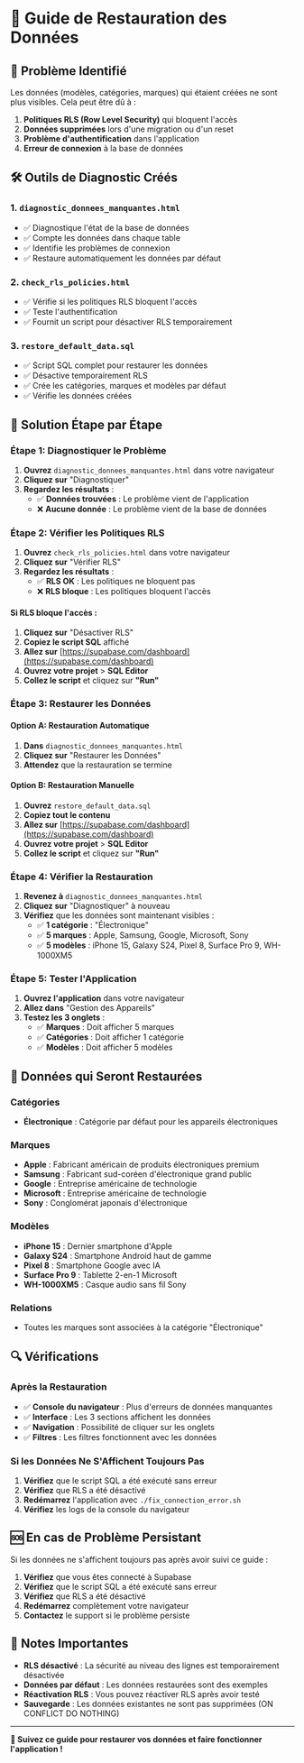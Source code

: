 # 🔄 Guide de Restauration des Données

## 🐛 **Problème Identifié**

Les données (modèles, catégories, marques) qui étaient créées ne sont plus visibles. Cela peut être dû à :

1. **Politiques RLS (Row Level Security)** qui bloquent l'accès
2. **Données supprimées** lors d'une migration ou d'un reset
3. **Problème d'authentification** dans l'application
4. **Erreur de connexion** à la base de données

## 🛠️ **Outils de Diagnostic Créés**

### **1. `diagnostic_donnees_manquantes.html`**
- ✅ Diagnostique l'état de la base de données
- ✅ Compte les données dans chaque table
- ✅ Identifie les problèmes de connexion
- ✅ Restaure automatiquement les données par défaut

### **2. `check_rls_policies.html`**
- ✅ Vérifie si les politiques RLS bloquent l'accès
- ✅ Teste l'authentification
- ✅ Fournit un script pour désactiver RLS temporairement

### **3. `restore_default_data.sql`**
- ✅ Script SQL complet pour restaurer les données
- ✅ Désactive temporairement RLS
- ✅ Crée les catégories, marques et modèles par défaut
- ✅ Vérifie les données créées

## 🚀 **Solution Étape par Étape**

### **Étape 1: Diagnostiquer le Problème**

1. **Ouvrez** `diagnostic_donnees_manquantes.html` dans votre navigateur
2. **Cliquez sur** "Diagnostiquer"
3. **Regardez les résultats** :
   - ✅ **Données trouvées** : Le problème vient de l'application
   - ❌ **Aucune donnée** : Le problème vient de la base de données

### **Étape 2: Vérifier les Politiques RLS**

1. **Ouvrez** `check_rls_policies.html` dans votre navigateur
2. **Cliquez sur** "Vérifier RLS"
3. **Regardez les résultats** :
   - ✅ **RLS OK** : Les politiques ne bloquent pas
   - ❌ **RLS bloque** : Les politiques bloquent l'accès

#### **Si RLS bloque l'accès :**
1. **Cliquez sur** "Désactiver RLS"
2. **Copiez le script SQL** affiché
3. **Allez sur** [https://supabase.com/dashboard](https://supabase.com/dashboard)
4. **Ouvrez votre projet** > **SQL Editor**
5. **Collez le script** et cliquez sur **"Run"**

### **Étape 3: Restaurer les Données**

#### **Option A: Restauration Automatique**
1. **Dans** `diagnostic_donnees_manquantes.html`
2. **Cliquez sur** "Restaurer les Données"
3. **Attendez** que la restauration se termine

#### **Option B: Restauration Manuelle**
1. **Ouvrez** `restore_default_data.sql`
2. **Copiez tout le contenu**
3. **Allez sur** [https://supabase.com/dashboard](https://supabase.com/dashboard)
4. **Ouvrez votre projet** > **SQL Editor**
5. **Collez le script** et cliquez sur **"Run"**

### **Étape 4: Vérifier la Restauration**

1. **Revenez à** `diagnostic_donnees_manquantes.html`
2. **Cliquez sur** "Diagnostiquer" à nouveau
3. **Vérifiez** que les données sont maintenant visibles :
   - ✅ **1 catégorie** : "Électronique"
   - ✅ **5 marques** : Apple, Samsung, Google, Microsoft, Sony
   - ✅ **5 modèles** : iPhone 15, Galaxy S24, Pixel 8, Surface Pro 9, WH-1000XM5

### **Étape 5: Tester l'Application**

1. **Ouvrez l'application** dans votre navigateur
2. **Allez dans** "Gestion des Appareils"
3. **Testez les 3 onglets** :
   - ✅ **Marques** : Doit afficher 5 marques
   - ✅ **Catégories** : Doit afficher 1 catégorie
   - ✅ **Modèles** : Doit afficher 5 modèles

## 🎯 **Données qui Seront Restaurées**

### **Catégories**
- **Électronique** : Catégorie par défaut pour les appareils électroniques

### **Marques**
- **Apple** : Fabricant américain de produits électroniques premium
- **Samsung** : Fabricant sud-coréen d'électronique grand public
- **Google** : Entreprise américaine de technologie
- **Microsoft** : Entreprise américaine de technologie
- **Sony** : Conglomérat japonais d'électronique

### **Modèles**
- **iPhone 15** : Dernier smartphone d'Apple
- **Galaxy S24** : Smartphone Android haut de gamme
- **Pixel 8** : Smartphone Google avec IA
- **Surface Pro 9** : Tablette 2-en-1 Microsoft
- **WH-1000XM5** : Casque audio sans fil Sony

### **Relations**
- Toutes les marques sont associées à la catégorie "Électronique"

## 🔍 **Vérifications**

### **Après la Restauration**
- ✅ **Console du navigateur** : Plus d'erreurs de données manquantes
- ✅ **Interface** : Les 3 sections affichent les données
- ✅ **Navigation** : Possibilité de cliquer sur les onglets
- ✅ **Filtres** : Les filtres fonctionnent avec les données

### **Si les Données Ne S'Affichent Toujours Pas**
1. **Vérifiez** que le script SQL a été exécuté sans erreur
2. **Vérifiez** que RLS a été désactivé
3. **Redémarrez** l'application avec `./fix_connection_error.sh`
4. **Vérifiez** les logs de la console du navigateur

## 🆘 **En cas de Problème Persistant**

Si les données ne s'affichent toujours pas après avoir suivi ce guide :

1. **Vérifiez** que vous êtes connecté à Supabase
2. **Vérifiez** que le script SQL a été exécuté sans erreur
3. **Vérifiez** que RLS a été désactivé
4. **Redémarrez** complètement votre navigateur
5. **Contactez** le support si le problème persiste

## 📝 **Notes Importantes**

- **RLS désactivé** : La sécurité au niveau des lignes est temporairement désactivée
- **Données par défaut** : Les données restaurées sont des exemples
- **Réactivation RLS** : Vous pouvez réactiver RLS après avoir testé
- **Sauvegarde** : Les données existantes ne sont pas supprimées (ON CONFLICT DO NOTHING)

---

**🎉 Suivez ce guide pour restaurer vos données et faire fonctionner l'application !**
